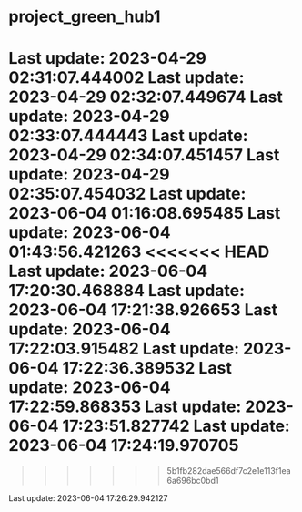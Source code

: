 # project_green_hub1
Last update: 2023-04-29 02:31:07.444002
Last update: 2023-04-29 02:32:07.449674
Last update: 2023-04-29 02:33:07.444443
Last update: 2023-04-29 02:34:07.451457
Last update: 2023-04-29 02:35:07.454032
Last update: 2023-06-04 01:16:08.695485
Last update: 2023-06-04 01:43:56.421263
<<<<<<< HEAD
Last update: 2023-06-04 17:20:30.468884
Last update: 2023-06-04 17:21:38.926653
Last update: 2023-06-04 17:22:03.915482
Last update: 2023-06-04 17:22:36.389532
Last update: 2023-06-04 17:22:59.868353
Last update: 2023-06-04 17:23:51.827742
Last update: 2023-06-04 17:24:19.970705
=======
>>>>>>> 5b1fb282dae566df7c2e1e113f1ea6a696bc0bd1

Last update: 2023-06-04 17:26:29.942127